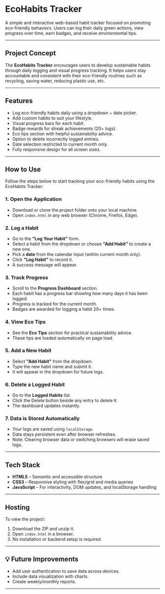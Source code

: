 # EcoHabits Tracker

A simple and interactive web-based habit tracker focused on promoting eco-friendly behaviors. Users can log their daily green actions, view progress over time, earn badges, and receive environmental tips.

---

## Project Concept

The **EcoHabits Tracker** encourages users to develop sustainable habits through daily logging and visual progress tracking. It helps users stay accountable and consistent with their eco-friendly routines such as recycling, saving water, reducing plastic use, etc.

---

## Features

- Log eco-friendly habits daily using a dropdown + date picker.
- Add custom habits to suit your lifestyle.
- Visual progress bars for each habit.
- Badge rewards for streak achievements (20+ logs).
- Eco tips section with helpful sustainability advice.
- Option to delete incorrectly logged entries.
- Date selection restricted to current month only.
- Fully responsive design for all screen sizes.

---

## How to Use

Follow the steps below to start tracking your eco-friendly habits using the EcoHabits Tracker:

### 1. **Open the Application**
- Download or clone the project folder onto your local machine.
- Open `index.html` in any web browser (Chrome, Firefox, Edge).

### 2. **Log a Habit**
- Go to the **"Log Your Habit"** form.
- Select a habit from the dropdown or choose **"Add Habit"** to create a new one.
- Pick a **date** from the calendar input (within current month only).
- Click **"Log Habit"** to record it.
- A success message will appear.

### 3. **Track Progress**
- Scroll to the **Progress Dashboard** section.
- Each habit has a progress bar showing how many days it has been logged.
- Progress is tracked for the current month.
- Badges are awarded for logging a habit 20+ times.

### 4. **View Eco Tips**
- See the **Eco Tips** section for practical sustainability advice.
- These tips are loaded automatically on page load.

### 5. **Add a New Habit**
- Select **"Add Habit"** from the dropdown.
- Type the new habit name and submit it.
- It will appear in the dropdown for future logs.

### 6. **Delete a Logged Habit**
- Go to the **Logged Habits** list.
- Click the Delete button beside any entry to delete it.
- The dashboard updates instantly.

### 7. **Data is Stored Automatically**
- Your logs are saved using `localStorage`.
- Data stays persistent even after browser refreshes.
- Note: Clearing browser data or switching browsers will erase saved logs.

---

##  Tech Stack

- **HTML5** – Semantic and accessible structure
- **CSS3** – Responsive styling with flex/grid and media queries
- **JavaScript** – For interactivity, DOM updates, and localStorage handling

---


##  Hosting

To view the project:
1. Download the ZIP and unzip it.
2. Open `index.html` in a browser.
3. No installation or backend setup is required.

---

## 💡 Future Improvements

- Add user authentication to save data across devices.
- Include data visualization with charts.
- Create weekly/monthly reports.

---




